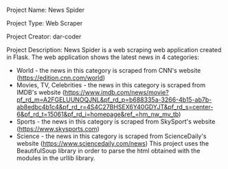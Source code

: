 Project Name: News Spider

Project Type: Web Scraper

Project Creator: dar-coder

Project Description:
News Spider is a web scraping web application created in Flask.
The web application shows the latest news in 4 categories:
- World - the news in this category is scraped from CNN's website (https://edition.cnn.com/world)
- Movies, TV, Celebrities - the news in this category is scraped from IMDB's website (https://www.imdb.com/news/movie?pf_rd_m=A2FGELUUNOQJNL&pf_rd_p=b688335a-3266-4b15-ab7b-ab8edbc4b1c4&pf_rd_r=4S4C27BHSEX6Y40GDYJT&pf_rd_s=center-6&pf_rd_t=15061&pf_rd_i=homepage&ref_=hm_nw_mv_tb)
- Sports - the news in this category is scraped from SkySport's website (https://www.skysports.com)
- Science - the news in this category is scraped from ScienceDaily's website (https://www.sciencedaily.com/news)
This project uses the BeautifulSoup library in order to parse the html obtained with the modules in the urllib library.
